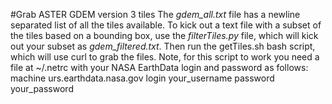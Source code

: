 #Grab ASTER GDEM version 3 tiles
The *gdem_all.txt* file has a newline separated list of all the tiles available. To kick out a text file with a subset of the tiles based on a bounding box, use the *filterTiles.py* file, which will kick out your subset as *gdem_filtered.txt*. Then run the getTiles.sh bash script, which will use curl to grab the files. Note, for this script to work you need a file at ~/.netrc with your NASA EarthData login and password as follows:
machine urs.earthdata.nasa.gov
login your_username
password your_password
